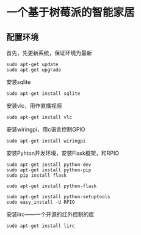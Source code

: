 # 一个基于树莓派的智能家居

## 配置环境
首先，先更新系统，保证环境为最新
```shell
sudo apt-get update
sudo apt-get upgrade
```
安装sqlite
```shell
sudo apt-get install sqlite
```

安装vlc，用作直播视频
```shell
sudo apt-get install vlc
```

安装wiringpi，用c语言控制GPIO
```shell
sudo apt-get install wiringpi
```

安装Pyhton开发环境，安装Flask框架，和RPIO
```shlell
sudo apt-get install python-dev
sudo apt-get install python-pip
sudo pip install flask

sudo apt-get install python-flask

sudo apt-get install python-setuptools
sudo easy_install -U RPIO
```

安装lirc——一个开源的红外控制的库
```shell
sudo apt-get install lirc
```